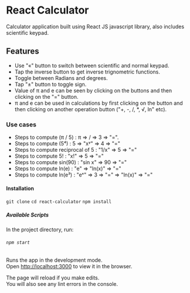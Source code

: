 # React Calculator

Calculator application built using React JS javascript library, also includes scientific keypad.

## Features

- Use "«" button to switch between scientific and normal keypad.
- Tap the inverse button to get inverse trignometric functions.
- Toggle between Radians and degrees.
- Tap "±" button to toggle sign.
- Value of π and e can be seen by clicking on the buttons and then clicking on the "=" button.
- π and e can be used in calculations by first clicking on the button and then clicking on another operation button ("+, -, /, \*, √, ln" etc).

### Use cases

- Steps to compute (π / 5) : π => / => 3 => "=".
- Steps to compute (5⁴) : 5 => "xʸ" => 4 => "="
- Steps to compute reciprocal of 5 : "1/x" => 5 => "="
- Steps to compute 5! : "x!" => 5 => "="
- Steps to compute sin(90) : "sin x" => 90 => "="
- Steps to compute ln(e) : "e" => "ln(x)" => "="
- Steps to compute ln(e³) : "eˣ" => 3 => "=" => "ln(x)" => "="

#### Installation

`git clone`
`cd react-calculator`
`npm install`

##### Available Scripts

In the project directory, run:

###### `npm start`

Runs the app in the development mode.\
Open [http://localhost:3000](http://localhost:3000) to view it in the browser.

The page will reload if you make edits.\
You will also see any lint errors in the console.
